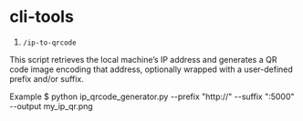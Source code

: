 # cli-tools

1. `/ip-to-qrcode`

This script retrieves the local machine’s IP address and generates a QR code image encoding that address,
optionally wrapped with a user-defined prefix and/or suffix.

Example
$ python ip_qrcode_generator.py --prefix "http://" --suffix ":5000" --output my_ip_qr.png
